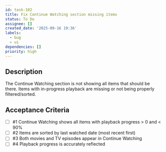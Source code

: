 ```yaml
---
id: task-102
title: Fix Continue Watching section missing items
status: To Do
assignee: []
created_date: '2025-09-16 19:36'
labels:
  - bug
  - ui
dependencies: []
priority: high
---
```


## Description

The Continue Watching section is not showing all items that should be there. Items with in-progress playback are missing or not being properly filtered/sorted.

## Acceptance Criteria
<!-- AC:BEGIN -->
- [ ] #1 Continue Watching shows all items with playback progress > 0 and < 90%
- [ ] #2 Items are sorted by last watched date (most recent first)
- [ ] #3 Both movies and TV episodes appear in Continue Watching
- [ ] #4 Playback progress is accurately reflected
<!-- AC:END -->
